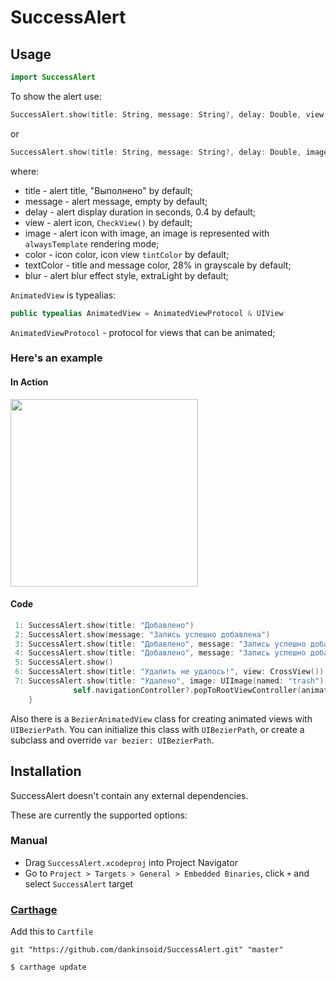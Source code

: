 # SuccessAlert

## Usage
```swift
import SuccessAlert
```
To show the alert use:
```swift
SuccessAlert.show(title: String, message: String?, delay: Double, view: AnimatedView?, color: UIColor?, textColor: UIColor?, blur: UIBlurEffectStyle?, completion: (() -> ())?)
```
or 
```swift
SuccessAlert.show(title: String, message: String?, delay: Double, image: UIImage, color: UIColor?, textColor: UIColor?, blur: UIBlurEffectStyle?, completion: (() -> ())?)
```
where:
* title - alert title, "Выполнено" by default;
* message - alert message, empty by default;
* delay - alert display duration in seconds, 0.4 by default;
* view - alert icon, `CheckView()` by default;
* image - alert icon with image, an image is represented with `alwaysTemplate` rendering mode;
* color - icon color, icon view `tintColor` by default;
* textColor - title and message color, 28% in grayscale by default;
* blur - alert blur effect style, extraLight by default;

`AnimatedView` is typealias: 
```swift
public typealias AnimatedView = AnimatedViewProtocol & UIView
```
`AnimatedViewProtocol` - protocol for views that can be animated;

### Here's an example
#### In Action
<div style="height:300pt">
<img height="300" src="https://lh3.googleusercontent.com/d384BokHPsnLmsgnZCij-nb6a_IUcg8InNBQLClSVOPzwqS1FbZU3cyjwSlfPjgsDRTyJJcnpOCjYL5TFY0TlkyJSx14DT0lSiqZJ8ELIBON9r0DpzUGylWgL0jmYrGdy4NxZlGq3Nckt17Qokz1i9ewZpy9tTBQBmSYvAeMwyHsh40Ql3T2rT0Fz4kzJH8bk6fFJ61yJTJ5mg5w5P4ia3EHbfHAFTxDVM6aZpPfRQiLeG79rLOhyDkdCbNnLzp06Iw9SnNkV3hjwSNYVqM7p6vKNrTLKtUOCxN62DGodjJZ3Mc9EfCgD3FctalHt5_9M9ntHAv0pVKZjFnD-ZTIRd8dpsSfEandF6I-vIJD8oVRyYZ41vdOJWmCBW4et94sC9BRzrgagMZiiAr2QjLW3TGBOrD70Jor-F48PMK5i6sIgvENXu_mcsgMcjr_hEbtkY-TedrINCEZf-EtwZ44hgrTJsms6tjxUYJZajvU5Z0opwLq1ODwn08FlcI-8qK1KmwbU2Esm_pVHg5VgXzEzW8I6gXX6f7wqKRevtAfDIs0MGohfyiUNxa0-V8JUhcvDlzLnBM5XruiiVkzUXr8YsBM8NBvw8q_67BuJMg=w640-h1136-no">
<div>

#### Code

```swift
 1: SuccessAlert.show(title: "Добавлено")
 2: SuccessAlert.show(message: "Запись успешно добавлена")
 3: SuccessAlert.show(title: "Добавлено", message: "Запись успешно добавлена", color: .white, textColor: .white, blur: .dark)
 4: SuccessAlert.show(title: "Добавлено", message: "Запись успешно добавлена", color: AppColor.green, textColor: AppColor.green)
 5: SuccessAlert.show()
 6: SuccessAlert.show(title: "Удалить не удалось!", view: CrossView())
 7: SuccessAlert.show(title: "Удалено", image: UIImage(named: "trash")!, color: AppColor.gray) {
              self.navigationController?.popToRootViewController(animated: true)
    }
```

Also there is a `BezierAnimatedView` class for creating animated views with `UIBezierPath`. You can initialize this class with `UIBezierPath`, or create a subclass and override `var bezier: UIBezierPath`.

## Installation

SuccessAlert doesn't contain any external dependencies.

These are currently the supported options:

### Manual

* Drag `SuccessAlert.xcodeproj` into Project Navigator
* Go to `Project > Targets > General > Embedded Binaries`, click `+` and select `SuccessAlert` target

### [Carthage](https://github.com/Carthage/Carthage)

Add this to `Cartfile`

```
git "https://github.com/dankinsoid/SuccessAlert.git" "master"
```

```bash
$ carthage update
```
